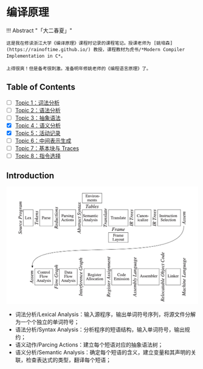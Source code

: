 # 编译原理

!!! Abstract "「大二春夏」"

    这是我在修读浙江大学《编译原理》课程时记录的课程笔记。授课老师为 [姚培森](https://rainoftime.github.io/) 教授，课程教材为虎书/*Modern Compiler Implementation in C*。

    上得很爽！但是备考很刺激。准备明年修姚老师的《编程语言原理》了。

## Table of Contents

- [ ] [Topic 1：词法分析](./1%20lex.md)
- [ ] [Topic 2：语法分析](./2%20parse.md)
- [ ] [Topic 3：抽象语法](./3%20ast.md)
- [x] [Topic 4：语义分析](./4%20semantic.md)
- [x] [Topic 5：活动记录](./5%20activation.md)
- [ ] [Topic 6：中间表示生成](./6%20IR.md)
- [ ] [Topic 7：基本块与 Traces](./7%20block.md)
- [ ] [Topic 8：指令选择](./8%20instruction.md)

## Introduction

<img class="center-picture" src="./assets/0-1.png" width=550 />

- 词法分析/Lexical Analysis：输入源程序，输出单词符号序列，将源文件分解为一个个独立的单词符号；
- 语法分析/Syntax Analysis：分析程序的短语结构，输入单词符号，输出规约；
- 语义动作/Parcing Actions：建立每个短语对应的抽象语法树；
- 语义分析/Semantic Analysis：确定每个短语的含义，建立变量和其声明的关联，检查表达式的类型，翻译每个短语；

<!-- - 栈帧布局/Stack Frame Layout：按机器要求的方式将变量、函数参数分配于活跃记录（即栈帧）内；
- 翻译/Translation：生成中间表示树（IR 树），这是一种与任何特定程序设计语言和目标机体系结构无关的表示；
- 规范化/Canonicalization：提取表达式中的副作用，整理条件分支，以方便下一阶段的处理；
- 指令选择/Instruction Selection：将 IR 树结点组合成与目标机指令的动作相对应的块；
- 控制流分析/Control Flow Analysis：分析指令的顺序并建立控制流图，此图表示程序执行时可能流经的所有控制流；
- 数据流分析/Data Flow Analysis：收集程序变量的数据流信息，例如活跃分析（liveness analysis）计算每一个变量的需使用其值的地点（即它的活跃点）；
- 寄存器分配/Register Allocation：为程序中的每一个变量和临时数据选择一个寄存器，不在同一时间活跃的两个变量可以共享同一个寄存器；
- 代码流出/Code Emission：用机器寄存器替代每一条机器指令中出现的临时变量名。 -->
